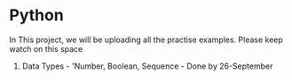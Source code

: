 # Python
In This project, we will be uploading all the practise examples. Please keep watch on this space
1. Data Types - 'Number, Boolean, Sequence - Done by 26-September
